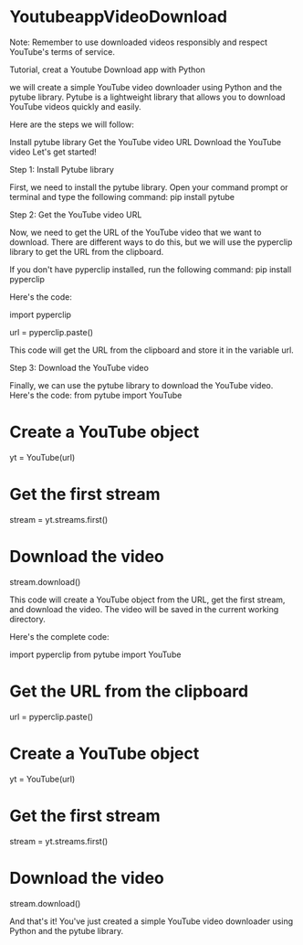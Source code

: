# YoutubeappVideoDownload
Note: Remember to use downloaded videos responsibly and respect YouTube's terms of service.

Tutorial, creat a Youtube Download  app with Python

we will create a simple YouTube video downloader using Python and the pytube library. Pytube is a lightweight library that allows you to download YouTube videos quickly and easily.

Here are the steps we will follow:

Install pytube library
Get the YouTube video URL
Download the YouTube video
Let's get started!

Step 1: Install Pytube library

First, we need to install the pytube library. Open your command prompt or terminal and type the following command:
pip install pytube

Step 2: Get the YouTube video URL

Now, we need to get the URL of the YouTube video that we want to download. There are different ways to do this, but we will use the pyperclip library to get the URL from the clipboard.

If you don't have pyperclip installed, run the following command:
pip install pyperclip

Here's the code:

import pyperclip

url = pyperclip.paste()

This code will get the URL from the clipboard and store it in the variable url.

Step 3: Download the YouTube video

Finally, we can use the pytube library to download the YouTube video. Here's the code:
from pytube import YouTube

# Create a YouTube object
yt = YouTube(url)

# Get the first stream
stream = yt.streams.first()

# Download the video
stream.download()

This code will create a YouTube object from the URL, get the first stream, and download the video. The video will be saved in the current working directory.

Here's the complete code:

import pyperclip
from pytube import YouTube

# Get the URL from the clipboard
url = pyperclip.paste()

# Create a YouTube object
yt = YouTube(url)

# Get the first stream
stream = yt.streams.first()

# Download the video
stream.download()

And that's it! You've just created a simple YouTube video downloader using Python and the pytube library.

